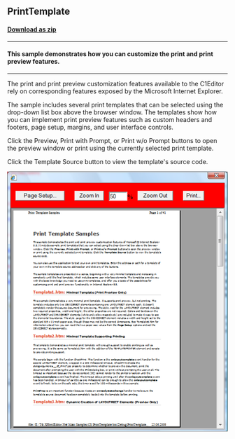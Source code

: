 ## PrintTemplate
#### [Download as zip](https://grapecity.github.io/DownGit/#/home?url=https://github.com/GrapeCity/ComponentOne-WinForms-Samples/tree/master/NetFramework\XHtmlEditor\CS\PrintTemplate)
____
#### This sample demonstrates how you can customize the print and print preview features.
____
The print and print preview customization features available to the C1Editor rely on corresponding features exposed by the Microsoft Internet Explorer.

The sample includes several print templates that can be selected using the drop-down list box above the browser window.
The templates show how you can implement print preview features such as custom headers and footers, page setup, margins, and user interface controls.

Click the Preview, Print with Prompt, or Print w/o Prompt buttons to open the preview window or print using the currently selected print template. 

Click the Template Source button to view the template's source code.

![screenshot](screenshot.PNG)
